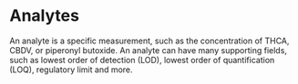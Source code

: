 # Analytes

An analyte is a specific measurement, such as the concentration of THCA, CBDV, or piperonyl butoxide. An analyte can have many supporting fields, such as lowest order of detection (LOD), lowest order of quantification (LOQ), regulatory limit and more.
